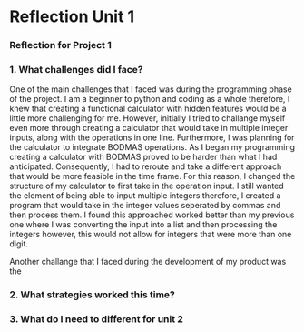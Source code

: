 # Reflection Unit 1 
### Reflection for Project 1 

### 1. What challenges did I face? 
One of the main challenges that I faced was during the programming phase of the project. I am a beginner to python and coding as a whole therefore, I knew that 
creating a functional calculator with hidden features would be a little more challenging for me. However, initially I tried to challange myself even more through creating 
a calculator that would take in multiple integer inputs, along with the operations in one line. Furthermore, I was planning for the calculator to integrate BODMAS operations. 
As I began my programming creating a calculator with BODMAS proved to be harder than what I had anticipated. Consequently, I had to reroute and take a different approach that would
be more feasible in the time frame. For this reason, I changed the structure of my calculator to first take in the operation input. I still wanted the element of being able to 
input multiple integers therefore, I created a program that would take in the integer values seperated by commas and then process them. I found this approached worked better than 
my previous one where I was converting the input into a list and then processing the integers however, this would not allow for integers that were more than one digit. 

Another challange that I faced during the development of my product was the 
### 2. What strategies worked this time? 
### 3. What do I need to different for unit 2 
